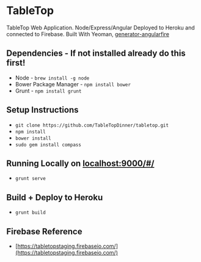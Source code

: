 TableTop
=======

TableTop Web Application. Node/Express/Angular Deployed to Heroku and connected to Firebase. Built With Yeoman, [generator-angularfire](https://github.com/firebase/generator-angularfire)

Dependencies - If not installed already do this first!
---------
- Node - `brew install -g node`
- Bower Package Manager - `npm install bower`
- Grunt - `npm install grunt`

Setup Instructions
---------
- `git clone https://github.com/TableTopDinner/tabletop.git`
- `npm install`
- `bower install`
- `sudo gem install compass`

Running Locally on [localhost:9000/#/](localhost:9000/#/)
---------
- `grunt serve`

Build + Deploy to Heroku
----------
- `grunt build`

Firebase Reference
----------
- [https://tabletopstaging.firebaseio.com/](https://tabletopstaging.firebaseio.com/)